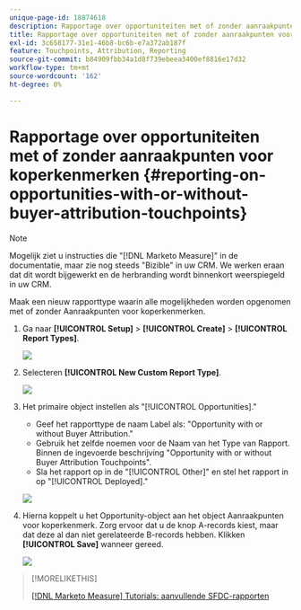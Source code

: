 ```yaml
---
unique-page-id: 18874618
description: Rapportage over opportuniteiten met of zonder aanraakpunten voor koperkenmerken - [!DNL Marketo Measure]
title: Rapportage over opportuniteiten met of zonder aanraakpunten voor koperkenmerken
exl-id: 3c658177-31e1-46b8-bc6b-e7a372ab187f
feature: Touchpoints, Attribution, Reporting
source-git-commit: b84909fbb34a1d8f739ebeea3400ef8816e17d32
workflow-type: tm+mt
source-wordcount: '162'
ht-degree: 0%

---
```


# Rapportage over opportuniteiten met of zonder aanraakpunten voor koperkenmerken {#reporting-on-opportunities-with-or-without-buyer-attribution-touchpoints}

>[!NOTE]
>
>Mogelijk ziet u instructies die &quot;[!DNL Marketo Measure]&quot; in de documentatie, maar zie nog steeds &quot;Bizible&quot; in uw CRM. We werken eraan dat dit wordt bijgewerkt en de herbranding wordt binnenkort weerspiegeld in uw CRM.

Maak een nieuw rapporttype waarin alle mogelijkheden worden opgenomen met of zonder Aanraakpunten voor koperkenmerken.

1. Ga naar **[!UICONTROL Setup]** > **[!UICONTROL Create]** > **[!UICONTROL Report Types]**.

   ![](assets/1-1.jpg)

1. Selecteren **[!UICONTROL New Custom Report Type]**.

   ![](assets/2-1.jpg)

1. Het primaire object instellen als &quot;[!UICONTROL Opportunities].&quot;

   * Geef het rapporttype de naam Label als: &quot;Opportunity with or without Buyer Attribution.&quot;
   * Gebruik het zelfde noemen voor de Naam van het Type van Rapport. Binnen de ingevoerde beschrijving &quot;Opportunity with or without Buyer Attribution Touchpoints&quot;.
   * Sla het rapport op in de &quot;[!UICONTROL Other]&quot; en stel het rapport in op &quot;[!UICONTROL Deployed].&quot;

   ![](assets/3-1.jpg)

1. Hierna koppelt u het Opportunity-object aan het object Aanraakpunten voor koperkenmerk. Zorg ervoor dat u de knop A-records kiest, maar dat deze al dan niet gerelateerde B-records hebben. Klikken **[!UICONTROL Save]** wanneer gereed.

   ![](assets/4-1.jpg)

>[!MORELIKETHIS]
>
>[[!DNL Marketo Measure] Tutorials: aanvullende SFDC-rapporten](https://experienceleague.adobe.com/nl/docs/marketo-measure-learn/tutorials/onboarding/marketo-measure-102/addtional-salesforce-reports)
